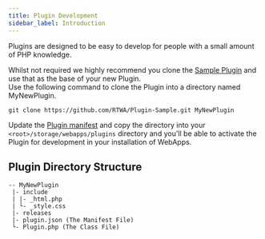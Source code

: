 ```yaml
---
title: Plugin Development
sidebar_label: Introduction
---
```


Plugins are designed to be easy to develop for people with a small amount of PHP knowledge.

Whilst not required we highly recommend you clone the [Sample Plugin](https://github.com/RTWA/Plugin-Sample) and use that as the base of your new Plugin.<br />
Use the following command to clone the Plugin into a directory named MyNewPlugin.
```
git clone https://github.com/RTWA/Plugin-Sample.git MyNewPlugin
```

Update the [Plugin manifest](manifest-file) and copy the directory into your `<root>/storage/webapps/plugins` directory and you'll be able to activate the Plugin for development in your installation of WebApps.

## Plugin Directory Structure

```
-- MyNewPlugin
 |- include
 | |- _html.php
 | └- _style.css
 |- releases
 |- plugin.json (The Manifest File)
 └- Plugin.php (The Class File)
```